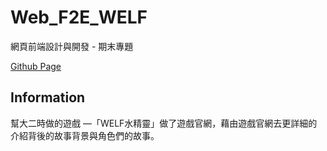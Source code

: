 # Web_F2E_WELF
網頁前端設計與開發 - 期末專題

[Github Page](https://peiyunlee.github.io/Web_F2E_WELF/)

## Information
幫大二時做的遊戲 —「WELF水精靈」做了遊戲官網，藉由遊戲官網去更詳細的介紹背後的故事背景與角色們的故事。
